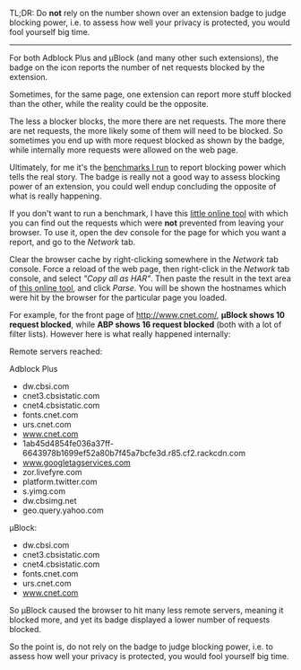 TL;DR: Do **not** rely on the number shown over an extension badge to judge blocking power, i.e. to assess how well your privacy is protected, you would fool yourself big time.

***

For both Adblock Plus and µBlock (and many other such extensions), the badge on the icon reports the number of net requests blocked by the extension.

Sometimes, for the same page, one extension can report more stuff blocked than the other, while the reality could be the opposite.

The less a blocker blocks, the more there are net requests. The more there are net requests, the more likely some of them will need to be blocked. So sometimes you end up with more request blocked as shown by the badge, while internally more requests were allowed on the web page.

Ultimately, for me it's the [benchmarks I run](/gorhill/uBlock/wiki/%C2%B5Block-vs.-others:-Blocking-ads,-trackers,-malwares) to report blocking power which tells the real story. The badge is really not a good way to assess blocking power of an extension, you could well endup concluding the opposite of what is really happening.

If you don't want to run a benchmark, I have this [little online tool](http://raymondhill.net/httpsb/har-parser.html) with which you can find out the requests which were **not** prevented from leaving your browser. To use it, open the dev console for the page for which you want a report, and go to the _Network_ tab.

Clear the browser cache by right-clicking somewhere in the _Network_ tab console. Force a reload of the web page, then right-click in the _Network_ tab console, and select _"Copy all as HAR"_. Then paste the result in the text area of [this online tool](http://raymondhill.net/httpsb/har-parser.html), and click _Parse_. You will be shown the hostnames which were hit by the browser for the particular page you loaded.

For example, for the front page of <http://www.cnet.com/>, **µBlock shows 10 request blocked**, while **ABP shows 16 request blocked** (both with a lot of filter lists). However here is what really happened internally:

Remote servers reached:

Adblock Plus
- dw.cbsi.com
- cnet3.cbsistatic.com
- cnet4.cbsistatic.com
- fonts.cnet.com
- urs.cnet.com
- www.cnet.com
- 1ab45d4854fe036a37ff-6643978b1699ef52a80b7f45a7bcfe3d.r85.cf2.rackcdn.com
- www.googletagservices.com
- zor.livefyre.com
- platform.twitter.com
- s.yimg.com
- dw.cbsimg.net
- geo.query.yahoo.com

µBlock:
- dw.cbsi.com
- cnet3.cbsistatic.com
- cnet4.cbsistatic.com
- fonts.cnet.com
- urs.cnet.com
- www.cnet.com

So µBlock caused the browser to hit many less remote servers, meaning it blocked more, and yet its badge displayed a lower number of requests blocked.

So the point is, do not rely on the badge to judge blocking power, i.e. to assess how well your privacy is protected, you would fool yourself big time.
